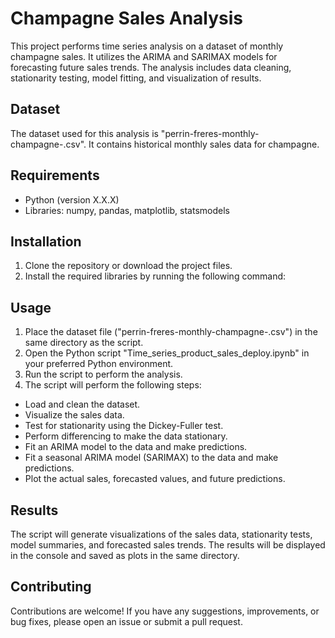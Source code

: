 # Champagne Sales Analysis

This project performs time series analysis on a dataset of monthly champagne sales. It utilizes the ARIMA and SARIMAX models for forecasting future sales trends. The analysis includes data cleaning, stationarity testing, model fitting, and visualization of results.

## Dataset

The dataset used for this analysis is "perrin-freres-monthly-champagne-.csv". It contains historical monthly sales data for champagne.

## Requirements

- Python (version X.X.X)
- Libraries: numpy, pandas, matplotlib, statsmodels

## Installation

1. Clone the repository or download the project files.
2. Install the required libraries by running the following command:


## Usage

1. Place the dataset file ("perrin-freres-monthly-champagne-.csv") in the same directory as the script.
2. Open the Python script "Time_series_product_sales_deploy.ipynb" in your preferred Python environment.
3. Run the script to perform the analysis.
4. The script will perform the following steps:
- Load and clean the dataset.
- Visualize the sales data.
- Test for stationarity using the Dickey-Fuller test.
- Perform differencing to make the data stationary.
- Fit an ARIMA model to the data and make predictions.
- Fit a seasonal ARIMA model (SARIMAX) to the data and make predictions.
- Plot the actual sales, forecasted values, and future predictions.

## Results

The script will generate visualizations of the sales data, stationarity tests, model summaries, and forecasted sales trends. The results will be displayed in the console and saved as plots in the same directory.

## Contributing

Contributions are welcome! If you have any suggestions, improvements, or bug fixes, please open an issue or submit a pull request.


